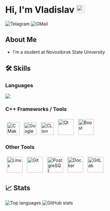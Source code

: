 <h1>
    Hi, I'm Vladislav <img src="https://github.com/blackcater/blackcater/raw/main/images/Hi.gif" height="25px"/>
</h1>

<p>
    <a target="_blank" style="text-decoration: none;" href="https://t.me/Plush_Jill">
        <img src="https://img.shields.io/badge/Telegram-2CA5E0?style=for-the-badge&logo=telegram&logoColor=white" title="Telegram" alt="Telagram">
    </a>
    <a target="_blank" style="text-decoration: none;" href="mailto:bockarevvlad23@gmail.com">
        <img src="https://img.shields.io/badge/Gmail-D14836?style=for-the-badge&logo=gmail&logoColor=white" title="GMail" alt="GMail">
    </a>
</p>

<div id="about">
    <h2>About Me</h2>
    <ul>
        <li>I'm a student at <a target="_blank" style="text-decoration: none;" href="https://www.nsu.ru">Novosibirsk State University</a></li>
    </ul>
</div>

<summary><h2><b>🛠 Skills</b></h2></summary>
<p>
<h3>Languages</h3>
<img src="https://skillicons.dev/icons?i=c,cpp,java,javascript,typescript,python,bash&perline=7" />
<h3>C++ Frameworks / Tools</h3>
  <a target="_blank" href="https://cmake.org/"><img style="margin: 5px" src="https://upload.wikimedia.org/wikipedia/commons/1/13/Cmake.svg" alt="CMake" height="40"></a>
  <a target="_blank" href="http://google.github.io/googletest/"><img style="margin: 5px" src="https://www.svgrepo.com/show/353817/google-icon.svg" alt="Google Test" height="40"></a>
  <a target="_blank" href="https://www.jetbrains.com/ru-ru/clion/"><img style="margin: 5px" src="https://www.svgrepo.com/show/353557/clion.svg" alt="CLion" height="40"></a>
  <a target="_blank" href="https://www.qt.io/"> <img style="margin: 5px" src="https://www.svgrepo.com/show/354243/qt.svg" alt="Qt" height="50"></a>  
  <a target="_blank" href="https://www.boost.org/"> <img style="margin: 5px" src="https://avatars.githubusercontent.com/u/3170529?s=48&v=4" alt="Boost" height="50"></a>  

### Other Tools
<div align="left">  
  <a href="https://www.linux.org/" target="_blank"><img style="margin: 5px" src="https://profilinator.rishav.dev/skills-assets/linux-original.svg" alt="Linux" height="50" /></a>  
  <a href="https://github.com/" target="_blank"><img style="margin: 5px" src="https://profilinator.rishav.dev/skills-assets/git-scm-icon.svg" alt="Git" height="50" /></a>  
  <a href="https://www.postgresql.org/" target="_blank"><img style="margin: 5px" src="https://profilinator.rishav.dev/skills-assets/postgresql-original-wordmark.svg" alt="PostgreSQL" height="50" /></a>  
  <a href="https://www.docker.com/" target="_blank"><img style="margin: 5px" src="https://profilinator.rishav.dev/skills-assets/docker-original-wordmark.svg" alt="Docker" height="50" /></a>  
  <a href="https://about.gitlab.com/" target="_blank"><img style="margin: 5px" src="https://profilinator.rishav.dev/skills-assets/gitlab.svg" alt="GitLab" height="50" /></a>
</div>



<div id="stats">
    <h2>📈 Stats</h2>
    <img src="https://github-readme-stats.vercel.app/api/top-langs/?username=Plush-Jill&size_weight=1&count_weight=0&exclude_repo=ecdTasks,networkNSU,dentalService&hide=CMake,HTML,CSS,Makefile&langs_count=6&layout=compact&theme=radical" alt="Top languages" title="Top languages">
    <img src="https://github-readme-stats.vercel.app/api?username=Plush-Jill&show=&show_icons=true&theme=radical" alt="GitHub stats" title="GitHub stats">
</div>


